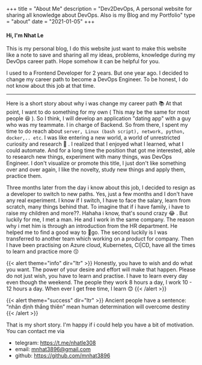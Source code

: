 +++
title = "About Me"
description = "Dev2DevOps, A personal website for sharing all knowledge about DevOps. Also is my Blog and my Portfolio"
type = "about"
date = "2021-01-05"
+++

<h4> Hi, I'm Nhat Le </h4>
This is my personal blog, I do this website just want to make this website like a note to save and sharing all my ideas, problems, knowledge during my DevOps career path. Hope somehow it can be helpful for you.

I used to a Frontend Developer for 2 years. But one year ago. I decided to change my career path to become a DevOps Engineer. To be honest, I do not know about this job at that time.

------

Here is a short story about why i was change my career path :books:
At that point, I want to do something for my own ( This may be the same for most people :laughing: ). So I think, I will develop an application "dating app" with a guy who was my teammate. I in charge of Backend. So from there, I spent my time to do reach about `server, Linux (bash script), network, python, docker,.. etc`. 
I was like entering a new world, a world of unrestricted curiosity and research :rocket: . I realized that I enjoyed what I learned, what I could automate. And for a long time the position that got me interested, able to research new things, experiment with many things, was DevOps Engineer. I don't visualize or promote this title, I just don't like something over and over again, I like the novelty, study new things and apply them, practice them.

Three months later from the day i know about this job, I decided to resign as a developer to switch to new paths. Yes, just a few months and I don't have any real experiment. I know if I switch, I have to face the salary, learn from scratch, many things behind that. To imagine that if i have family, i have to raise my children and more??.  Hahaha i know, that's sound crazy :joy: . But luckily for me, I met a man.
He and I work in the same company. The reason why i met him is through an introduction from the HR department. He helped me to find a good way to go. The second luckily is I was transferred to another team which working on a product for company. Then I have been practising on Azure cloud, Kubernetes, CI|CD, have all the times to learn and practice more :kissing:

{{< alert theme="info" dir="ltr" >}}
Honestly, you have to wish and do what you want. The power of your desire and effort will make that happen. 
Please do not just wish, you have to learn and practise. I have to learn every day even though the weekend. The people they work 8 hours a day, I work 10 - 12 hours a day. When ever I get free time, I learn :blush:
{{< /alert >}}

{{< alert theme="success" dir="ltr" >}}
Ancient people have a sentence: “nhân định thắng thiên” mean human determination will overcome destiny
{{< /alert >}}

That is my short story. I'm happy if i could help you have a bit of motivation.
You can contact me via 
 - telegram: https://t.me/nhatle308
 - email: mnhat3896@gmail.com
 - github: https://github.com/mnhat3896

